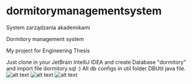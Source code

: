 # dormitorymanagementsystem
System zarządzania akademikami

Dormitory management system

My project for Engineering Thesis

Just clone in your JetBrain IntelliJ IDEA and create Database "dormitory" and import file dormitory.sql :)
All db configs in util folder DBUtil java file.
![alt text](https://cdn5.f-cdn.com/files/download/109978872/Annotation%202020-05-22%20205413.png)
![alt text](https://cdn5.f-cdn.com/files/download/109976897/dormitorymanagementsystemresidentlist.png)
![alt text](https://cdn5.f-cdn.com/files/download/109973706/dormitorymanagementsystemlogin.png)
